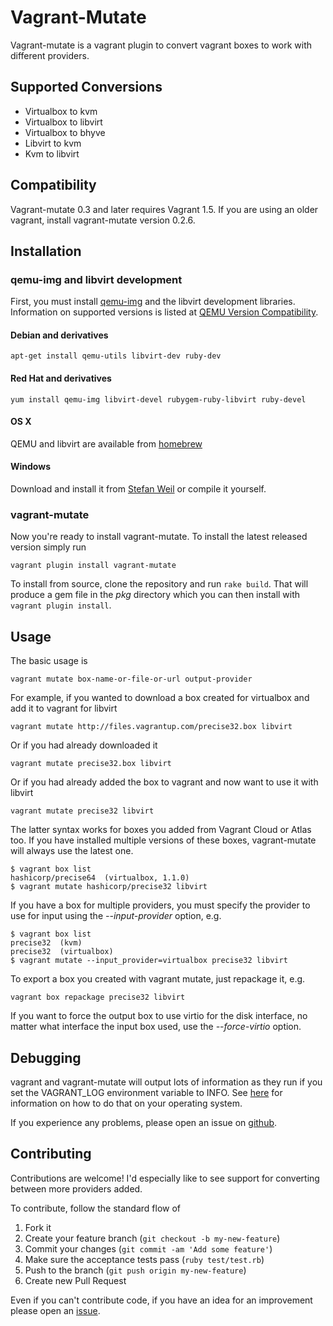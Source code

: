 # Vagrant-Mutate

Vagrant-mutate is a vagrant plugin to convert vagrant boxes to work with different providers.

## Supported Conversions

* Virtualbox to kvm
* Virtualbox to libvirt
* Virtualbox to bhyve
* Libvirt to kvm
* Kvm to libvirt

## Compatibility

Vagrant-mutate 0.3 and later requires Vagrant 1.5. If you are using an older vagrant, install vagrant-mutate version 0.2.6.

## Installation

### qemu-img and libvirt development

First, you must install [qemu-img](http://wiki.qemu.org/Main_Page) and the libvirt development libraries. Information on supported versions is listed at [QEMU Version Compatibility](https://github.com/sciurus/vagrant-mutate/wiki/QEMU-Version-Compatibility).

#### Debian and derivatives

    apt-get install qemu-utils libvirt-dev ruby-dev

#### Red Hat and derivatives

    yum install qemu-img libvirt-devel rubygem-ruby-libvirt ruby-devel

#### OS X

QEMU and libvirt are available from [homebrew](http://brew.sh/)

#### Windows

Download and install it from [Stefan Weil](http://qemu.weilnetz.de/) or compile it yourself.

### vagrant-mutate

Now you're ready to install vagrant-mutate. To install the latest released version simply run

    vagrant plugin install vagrant-mutate

To install from source, clone the repository and run `rake build`. That will produce a gem file in the _pkg_ directory which you can then install with `vagrant plugin install`.

## Usage

The basic usage is

    vagrant mutate box-name-or-file-or-url output-provider

For example, if you wanted to download a box created for virtualbox and add it to vagrant for libvirt

    vagrant mutate http://files.vagrantup.com/precise32.box libvirt

Or if you had already downloaded it

    vagrant mutate precise32.box libvirt

Or if you had already added the box to vagrant and now want to use it with libvirt

    vagrant mutate precise32 libvirt

The latter syntax works for boxes you added from Vagrant Cloud or Atlas too. If you have installed multiple versions of these boxes, vagrant-mutate will always use the latest one.

    $ vagrant box list
    hashicorp/precise64  (virtualbox, 1.1.0)
    $ vagrant mutate hashicorp/precise32 libvirt

If you have a box for multiple providers, you must specify the provider to use for input using the *--input-provider* option, e.g.

    $ vagrant box list
    precise32  (kvm)
    precise32  (virtualbox)
    $ vagrant mutate --input_provider=virtualbox precise32 libvirt

To export a box you created with vagrant mutate, just repackage it, e.g.

    vagrant box repackage precise32 libvirt

If you want to force the output box to use virtio for the disk interface, no matter what interface the input box used, use the *--force-virtio* option.


## Debugging

vagrant and vagrant-mutate will output lots of information as they run if you set the VAGRANT_LOG environment variable to INFO. See [here](http://docs-v1.vagrantup.com/v1/docs/debugging.html) for information on how to do that on your operating system.

If you experience any problems, please open an issue on [github](https://github.com/sciurus/vagrant-mutate/issues).

## Contributing

Contributions are welcome! I'd especially like to see support for converting between more providers added.

To contribute, follow the standard flow of

1. Fork it
1. Create your feature branch (`git checkout -b my-new-feature`)
1. Commit your changes (`git commit -am 'Add some feature'`)
1. Make sure the acceptance tests pass (`ruby test/test.rb`)
1. Push to the branch (`git push origin my-new-feature`)
1. Create new Pull Request

Even if you can't contribute code, if you have an idea for an improvement please open an [issue](https://github.com/sciurus/vagrant-mutate/issues).
